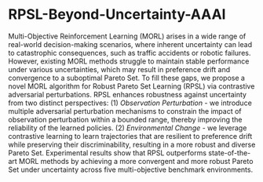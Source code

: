 # RPSL-Beyond-Uncertainty-AAAI
Multi-Objective Reinforcement Learning (MORL) arises in a wide range of real-world decision-making scenarios, where inherent uncertainty can lead to catastrophic consequences, such as traffic accidents or robotic failures. 
However, existing MORL methods struggle to maintain stable performance under various uncertainties, which may result in preference drift and convergence to a suboptimal Pareto Set.
To fill these gaps, we propose a novel MORL algorithm for Robust Pareto Set Learning (RPSL) via contrastive adversarial perturbations. RPSL enhances robustness against uncertainty from two distinct perspectives: 
(1) $\textit{Observation Perturbation}$ - we introduce multiple adversarial perturbation mechanisms to constrain the impact of observation perturbation within a bounded range, thereby improving the reliability of the learned policies.
(2) $\textit{Environmental Change}$ - we leverage contrastive learning to learn trajectories that are resilient to preference drift while preserving their discriminability, resulting in a more robust and diverse Pareto Set.
Experimental results show that RPSL outperforms state-of-the-art MORL methods by achieving a more convergent and more robust Pareto Set under uncertainty across five multi-objective benchmark environments.
